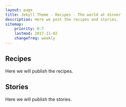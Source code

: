 ```yaml
---
layout: page
title: Jekyll Theme - Recipes - The world at dinner
description: Here we post the recipes and stories.
sitemap:
    priority: 0.7
    lastmod: 2017-11-02
    changefreq: weekly
---
```

## Recipes
Here we will publish the recipes.

## Stories
Here we will publish the stories.
